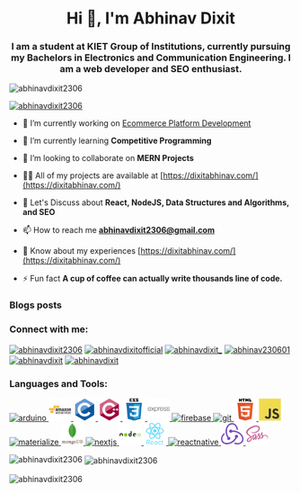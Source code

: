 <h1 align="center">Hi 👋, I'm Abhinav Dixit</h1>
<h3 align="center">I am a student at KIET Group of Institutions, currently pursuing my Bachelors in Electronics and Communication Engineering. I am a web developer and SEO enthusiast.</h3>

<p align="left"> <img src="https://komarev.com/ghpvc/?username=abhinavdixit2306&label=Profile%20views&color=0e75b6&style=flat" alt="abhinavdixit2306" /> </p>

<p align="left"> <a href="https://github.com/ryo-ma/github-profile-trophy"><img src="https://github-profile-trophy.vercel.app/?username=abhinavdixit2306" alt="abhinavdixit2306" /></a> </p>

- 🔭 I’m currently working on [Ecommerce Platform Development](https://github.com/abhinavdixit2306/ecommerce_app)

- 🌱 I’m currently learning **Competitive Programming**

- 👯 I’m looking to collaborate on **MERN Projects**

- 👨‍💻 All of my projects are available at [https://dixitabhinav.com/](https://dixitabhinav.com/)

- 💬 Let's Discuss about **React, NodeJS, Data Structures and Algorithms, and SEO**

- 📫 How to reach me **abhinavdixit2306@gmail.com**

- 📄 Know about my experiences [https://dixitabhinav.com/](https://dixitabhinav.com/)

- ⚡ Fun fact **A cup of coffee can actually write thousands line of code.**

### Blogs posts
<!-- BLOG-POST-LIST:START -->
<!-- BLOG-POST-LIST:END -->

<h3 align="left">Connect with me:</h3>
<p align="left">
<a href="https://dev.to/abhinavdixit2306" target="blank"><img align="center" src="https://cdn.jsdelivr.net/npm/simple-icons@3.0.1/icons/dev-dot-to.svg" alt="abhinavdixit2306" height="30" width="40" /></a>
<a href="https://linkedin.com/in/abhinavdixitofficial" target="blank"><img align="center" src="https://raw.githubusercontent.com/rahuldkjain/github-profile-readme-generator/master/src/images/icons/Social/linked-in-alt.svg" alt="abhinavdixitofficial" height="30" width="40" /></a>
<a href="https://instagram.com/abhinavdixit_" target="blank"><img align="center" src="https://raw.githubusercontent.com/rahuldkjain/github-profile-readme-generator/master/src/images/icons/Social/instagram.svg" alt="abhinavdixit_" height="30" width="40" /></a>
<a href="https://www.codechef.com/users/abhinav230601" target="blank"><img align="center" src="https://cdn.jsdelivr.net/npm/simple-icons@3.1.0/icons/codechef.svg" alt="abhinav230601" height="30" width="40" /></a>
<a href="https://codeforces.com/profile/abhinavdixit" target="blank"><img align="center" src="https://cdn.jsdelivr.net/npm/simple-icons@3.0.1/icons/codeforces.svg" alt="abhinavdixit" height="30" width="40" /></a>
<a href="https://www.leetcode.com/abhinavdixit" target="blank"><img align="center" src="https://raw.githubusercontent.com/rahuldkjain/github-profile-readme-generator/master/src/images/icons/Social/leet-code.svg" alt="abhinavdixit" height="30" width="40" /></a>
</p>

<h3 align="left">Languages and Tools:</h3>
<p align="left"> <a href="https://www.arduino.cc/" target="_blank"> <img src="https://cdn.worldvectorlogo.com/logos/arduino-1.svg" alt="arduino" width="40" height="40"/> </a> <a href="https://aws.amazon.com" target="_blank"> <img src="https://raw.githubusercontent.com/devicons/devicon/master/icons/amazonwebservices/amazonwebservices-original-wordmark.svg" alt="aws" width="40" height="40"/> </a> <a href="https://www.cprogramming.com/" target="_blank"> <img src="https://raw.githubusercontent.com/devicons/devicon/master/icons/c/c-original.svg" alt="c" width="40" height="40"/> </a> <a href="https://www.w3schools.com/cpp/" target="_blank"> <img src="https://raw.githubusercontent.com/devicons/devicon/master/icons/cplusplus/cplusplus-original.svg" alt="cplusplus" width="40" height="40"/> </a> <a href="https://www.w3schools.com/css/" target="_blank"> <img src="https://raw.githubusercontent.com/devicons/devicon/master/icons/css3/css3-original-wordmark.svg" alt="css3" width="40" height="40"/> </a> <a href="https://expressjs.com" target="_blank"> <img src="https://raw.githubusercontent.com/devicons/devicon/master/icons/express/express-original-wordmark.svg" alt="express" width="40" height="40"/> </a> <a href="https://firebase.google.com/" target="_blank"> <img src="https://www.vectorlogo.zone/logos/firebase/firebase-icon.svg" alt="firebase" width="40" height="40"/> </a> <a href="https://git-scm.com/" target="_blank"> <img src="https://www.vectorlogo.zone/logos/git-scm/git-scm-icon.svg" alt="git" width="40" height="40"/> </a> <a href="https://www.w3.org/html/" target="_blank"> <img src="https://raw.githubusercontent.com/devicons/devicon/master/icons/html5/html5-original-wordmark.svg" alt="html5" width="40" height="40"/> </a> <a href="https://developer.mozilla.org/en-US/docs/Web/JavaScript" target="_blank"> <img src="https://raw.githubusercontent.com/devicons/devicon/master/icons/javascript/javascript-original.svg" alt="javascript" width="40" height="40"/> </a> <a href="https://materializecss.com/" target="_blank"> <img src="https://raw.githubusercontent.com/prplx/svg-logos/5585531d45d294869c4eaab4d7cf2e9c167710a9/svg/materialize.svg" alt="materialize" width="40" height="40"/> </a> <a href="https://www.mongodb.com/" target="_blank"> <img src="https://raw.githubusercontent.com/devicons/devicon/master/icons/mongodb/mongodb-original-wordmark.svg" alt="mongodb" width="40" height="40"/> </a> <a href="https://nextjs.org/" target="_blank"> <img src="https://cdn.worldvectorlogo.com/logos/nextjs-3.svg" alt="nextjs" width="40" height="40"/> </a> <a href="https://nodejs.org" target="_blank"> <img src="https://raw.githubusercontent.com/devicons/devicon/master/icons/nodejs/nodejs-original-wordmark.svg" alt="nodejs" width="40" height="40"/> </a> <a href="https://reactjs.org/" target="_blank"> <img src="https://raw.githubusercontent.com/devicons/devicon/master/icons/react/react-original-wordmark.svg" alt="react" width="40" height="40"/> </a> <a href="https://reactnative.dev/" target="_blank"> <img src="https://reactnative.dev/img/header_logo.svg" alt="reactnative" width="40" height="40"/> </a> <a href="https://redux.js.org" target="_blank"> <img src="https://raw.githubusercontent.com/devicons/devicon/master/icons/redux/redux-original.svg" alt="redux" width="40" height="40"/> </a> <a href="https://sass-lang.com" target="_blank"> <img src="https://raw.githubusercontent.com/devicons/devicon/master/icons/sass/sass-original.svg" alt="sass" width="40" height="40"/> </a> </p>

<p><img align="left" src="https://github-readme-stats.vercel.app/api/top-langs?username=abhinavdixit2306&show_icons=true&locale=en&layout=compact" alt="abhinavdixit2306" /></p>

<p>&nbsp;<img align="center" src="https://github-readme-stats.vercel.app/api?username=abhinavdixit2306&show_icons=true&locale=en" alt="abhinavdixit2306" /></p>

<p><img align="center" src="https://github-readme-streak-stats.herokuapp.com/?user=abhinavdixit2306&" alt="abhinavdixit2306" /></p>



<!---
abhinavdixit2306/abhinavdixit2306 is a ✨ special ✨ repository because its `README.md` (this file) appears on your GitHub profile.
You can click the Preview link to take a look at your changes.
--->
